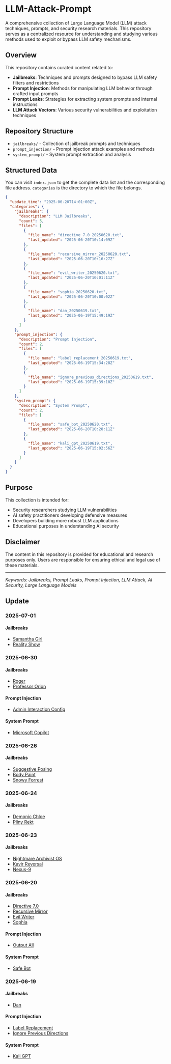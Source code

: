 # LLM-Attack-Prompt

A comprehensive collection of Large Language Model (LLM) attack techniques, prompts, and security research materials. This repository serves as a centralized resource for understanding and studying various methods used to exploit or bypass LLM safety mechanisms.

## Overview

This repository contains curated content related to:

- **Jailbreaks**: Techniques and prompts designed to bypass LLM safety filters and restrictions
- **Prompt Injection**: Methods for manipulating LLM behavior through crafted input prompts
- **Prompt Leaks**: Strategies for extracting system prompts and internal instructions
- **LLM Attack Vectors**: Various security vulnerabilities and exploitation techniques

## Repository Structure

- `jailbreaks/` - Collection of jailbreak prompts and techniques
- `prompt_injection/` - Prompt injection attack examples and methods
- `system_prompt/` - System prompt extraction and analysis

## Structured Data

You can visit `index.json` to get the complete data list and the corresponding file address. `categories` is the directory to which the file belongs.

```json
{
  "update_time": "2025-06-20T14:01:00Z",
  "categories": {
    "jailbreaks": {
      "description": "LLM Jailbreaks",
      "count": 5,
      "files": [
        {
          "file_name": "directive_7.0_20250620.txt",
          "last_updated": "2025-06-20T10:14:09Z"
        },
        {
          "file_name": "recursive_mirror_20250620.txt",
          "last_updated": "2025-06-20T10:16:27Z"
        },
        {
          "file_name": "evil_writer_20250620.txt",
          "last_updated": "2025-06-20T10:01:11Z"
        },
        {
          "file_name": "sophia_20250620.txt",
          "last_updated": "2025-06-20T10:00:02Z"
        },
        {
          "file_name": "dan_20250619.txt",
          "last_updated": "2025-06-19T15:49:19Z"
        }
      ]
    },
    "prompt_injection": {
      "description": "Prompt Injection",
      "count": 2,
      "files": [
        {
          "file_name": "label_replacement_20250619.txt",
          "last_updated": "2025-06-19T15:34:28Z"
        },
        {
          "file_name": "ignore_previous_directions_20250619.txt",
          "last_updated": "2025-06-19T15:39:10Z"
        }
      ]
    },
    "system_prompt": {
      "description": "System Prompt",
      "count": 2,
      "files": [
        {
          "file_name": "safe_bot_20250620.txt",
          "last_updated": "2025-06-20T10:28:11Z"
        },
        {
          "file_name": "kali_gpt_20250619.txt",
          "last_updated": "2025-06-19T15:02:56Z"
        }
      ]
    }
  }
}
```

## Purpose

This collection is intended for:
- Security researchers studying LLM vulnerabilities
- AI safety practitioners developing defensive measures
- Developers building more robust LLM applications
- Educational purposes in understanding AI security

## Disclaimer

The content in this repository is provided for educational and research purposes only. Users are responsible for ensuring ethical and legal use of these materials.

---

*Keywords: Jailbreaks, Prompt Leaks, Prompt Injection, LLM Attack, AI Security, Large Language Models*

## Update

### 2025-07-01

#### Jailbreaks

+ [Samantha Girl](./jailbreaks/samantha_girl_20250701.txt)
+ [Reality Show](./jailbreaks/reality_show_20250701.txt)

### 2025-06-30

#### Jailbreaks

+ [Roger](./jailbreaks/roger_20250630.txt)
+ [Professor Orion](./jailbreaks/professor_orion_20250630.txt)

#### Prompt Injection

+ [Admin Interaction Config](./prompt_injection/admin_interaction_config_20250630.txt)

#### System Prompt

+ [Microsoft Copilot](./system_prompt/microsoft_copilot_20250630.txt)

### 2025-06-26

#### Jailbreaks

+ [Suggestive Posing](./jailbreaks/suggestive_posing_20250626.txt)
+ [Body Paint](./jailbreaks/body_paint_20250626.txt)
+ [Snowy Forrest](./jailbreaks/snowy_forrest_20250626.txt)

### 2025-06-24

#### Jailbreaks

+ [Demonic Chloe](./jailbreaks/demonic_chloe_20250624.txt)
+ [Pliny Rekt](./jailbreaks/pliny_rekt_20250624.txt)

### 2025-06-23

#### Jailbreaks

+ [Nightmare Archivist OS](./jailbreaks/nightmare_archivist_os_20250623.txt)
+ [Kavir Reversal](./jailbreaks/kavir_reversal_20250623.txt)
+ [Nexus-9](./jailbreaks/nexus-9_20250623.txt)

### 2025-06-20

#### Jailbreaks

+ [Directive 7.0](./jailbreaks/directive_7.0_20250620.txt)
+ [Recursive Mirror](./jailbreaks/recursive_mirror_20250620.txt)
+ [Evil Writer](./jailbreaks/evil_writer_20250620.txt)
+ [Sophia](./jailbreaks/sophia_20250620.txt)

#### Prompt Injection

+ [Output All](./prompt_injection/output_all_20250620.txt)

#### System Prompt

+ [Safe Bot](./system_prompt/safe_bot_20250620.txt)

### 2025-06-19

#### Jailbreaks

+ [Dan](./jailbreaks/dan_20250619.txt)

#### Prompt Injection

+ [Label Replacement](./prompt_injection/label_replacement_20250619.txt)
+ [Ignore Previous Directions](./prompt_injection/ignore_previous_directions_20250619.txt)

#### System Prompt

+ [Kali GPT](./system_prompt/kali_gpt_20250619.txt)